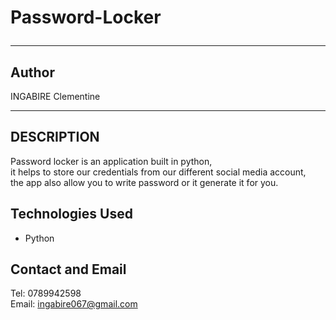 # Password-Locker<hr>
## Author
INGABIRE Clementine<hr>


## DESCRIPTION
Password locker is an application built in python,<br>
it helps to store our credentials from our different 
social media account,<br> the app also allow you to write password or it generate it for you.

## Technologies Used
 * Python

## Contact and Email
Tel: 0789942598<br>
Email: ingabire067@gmail.com


